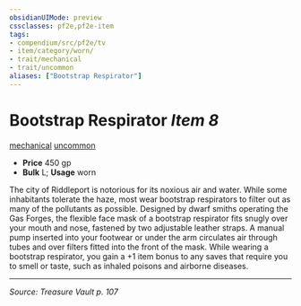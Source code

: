 ```yaml
---
obsidianUIMode: preview
cssclasses: pf2e,pf2e-item
tags:
- compendium/src/pf2e/tv
- item/category/worn/
- trait/mechanical
- trait/uncommon
aliases: ["Bootstrap Respirator"]
---
```

# Bootstrap Respirator *Item 8*  
[mechanical](rules/traits/mechanical.md "Mechanical Hazard Trait")  [uncommon](rules/traits/uncommon.md "Uncommon Rarity Trait")  

- **Price** 450 gp
- **Bulk** L; **Usage** worn

The city of Riddleport is notorious for its noxious air and water. While some inhabitants tolerate the haze, most wear bootstrap respirators to filter out as many of the pollutants as possible. Designed by dwarf smiths operating the Gas Forges, the flexible face mask of a bootstrap respirator fits snugly over your mouth and nose, fastened by two adjustable leather straps. A manual pump inserted into your footwear or under the arm circulates air through tubes and over filters fitted into the front of the mask. While wearing a bootstrap respirator, you gain a +1 item bonus to any saves that require you to smell or taste, such as inhaled poisons and airborne diseases.


---
*Source: Treasure Vault p. 107*